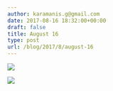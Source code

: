 ```yaml
---
author: karamanis.g@gmail.com
date: 2017-08-16 18:32:00+00:00
draft: false
title: August 16
type: post
url: /blog/2017/8/august-16
---
```




  
   ![](/images/2017-08-16-20178august-16/IMG_2097.jpg)

  

  
   ![](/images/2017-08-16-20178august-16/IMG_2098.jpg)

  


